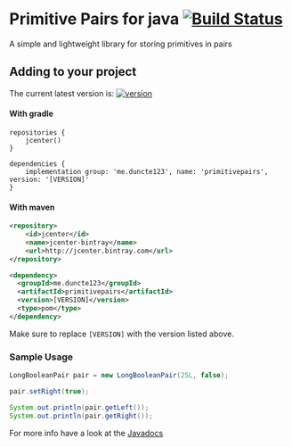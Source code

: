 [version]: https://api.bintray.com/packages/duncte123/maven/primitivepairs/images/download.svg
[download]: https://bintray.com/duncte123/maven/primitivepairs/_latestVersion
[travisBadge]: https://travis-ci.org/duncte123/primitivepairs.svg?branch=master
[travisLink]: https://travis-ci.org/duncte123/primitivepairs
[javaDocs]: https://jitpack.io/com/github/duncte123/primitivepairs/master-SNAPSHOT/javadoc/

# Primitive Pairs for java [![Build Status][travisBadge]][travisLink]
A simple and lightweight library for storing primitives in pairs

## Adding to your project
The current latest version is: [ ![version][] ][download]

#### With gradle

```GRADLE
repositories {
    jcenter()
}

dependencies {
    implementation group: 'me.duncte123', name: 'primitivepairs', version: '[VERSION]'
}
```

#### With maven

```XML
<repository>
    <id>jcenter</id>
    <name>jcenter-bintray</name>
    <url>http://jcenter.bintray.com</url>
</repository>

<dependency>
  <groupId>me.duncte123</groupId>
  <artifactId>primitivepairs</artifactId>
  <version>[VERSION]</version>
  <type>pom</type>
</dependency>
```

Make sure to replace `[VERSION]` with the version listed above.

### Sample Usage

```java
LongBooleanPair pair = new LongBooleanPair(25L, false);

pair.setRight(true);

System.out.println(pair.getLeft());
System.out.println(pair.getRight());
```

For more info have a look at the [Javadocs][javaDocs]
